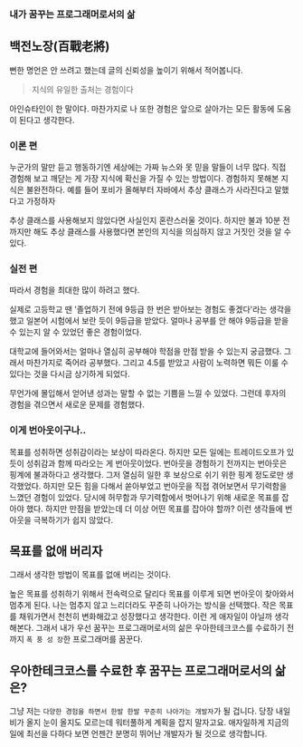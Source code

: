 ### 내가 꿈꾸는 프로그래머로서의 삶

## 백전노장(百戰老將)

뻔한 명언은 안 쓰려고 했는데 글의 신뢰성을 높이기 위해서 적어봅니다. 
> 지식의 유일한 출처는 경험이다
 
아인슈타인이 한 말이다. 마찬가지로 나 또한 경험은 앞으로 살아가는 모든 활동에 도움이 된다고 생각한다.

### 이론 편

누군가의 말만 듣고 행동하기엔 세상에는 가짜 뉴스와 못 믿을 말들이 너무 많다. 직접 경험해 보고 깨닫는 게 가장 지식에 확신을 가질 수 있는 방법이다.
경험하지 못해본 지식은 불완전하다. 예를 들어 포비가 올해부터 자바에서 추상 클래스가 사라진다고 말했다고 가정하자

추상 클래스를 사용해보지 않았다면 사실인지 혼란스러울 것이다. 하지만 불과 10분 전까지만 해도 추상 클래스를 사용했다면 본인의 지식을 의심하지 않고 거짓인 것을 알 수 있다.

### 실전 편

따라서 경험을 최대한 많이 하려고 했다. 

실제로 고등학교 땐 '졸업하기 전에 9등급 한 번은 받아보는 경험도 좋겠다'라는 생각을 했고 일본어 시험에서 보란 듯이 9등급을 받았다.
얼마나 공부를 안 해야 9등급을 받을 수 있는지 알 수 있었던 좋은 경험이었다.

대학교에 들어와서는 얼마나 열심히 공부해야 학점을 만점 받을 수 있는지 궁금했다. 그래서 마찬가지로 죽어라 공부했다.
그리고 4.5를 받았고 사람이 노력하면 뭐든 이룰 수 있다는 것을 다시금 상기하게 되었다.

무언가에 몰입해서 얻어낸 성과는 말할 수 없는 기쁨을 느낄 수 있었다. 그런데 후자의 경험을 겪으면서 새로운 문제를 경험했다.

### 이게 번아웃이구나..

목표를 성취하면 성취감이라는 보상이 따라온다. 하지만 모든 일에는 트레이드오프가 있듯이 성취감과 함께 따라오는 게 번아웃이었다.
번아웃을 경험하기 전까지는 번아웃은 핑계에 불과하다고 생각했다. 그저 열심히 일한 후 보상으로 쉬기 위한 핑계 정도로만 생각했었다.
하지만 모든 힘을 다해서 쏟아부었고 번아웃을 직접 겪어보면서 무기력함을 느꼈던 경험이 있었다. 당시에 허무함과 무기력함에서 벗어나기 위해 새로운 목표를 잡아야 했다.
하지만 만점을 받았는데 더 이상 어떤 목표를 잡아야 할까? 이런 생각들에 번아웃을 극복하기가 쉽지 않았다.

## 목표를 없애 버리자

그래서 생각한 방법이 목표를 없애 버리는 것이다. 

높은 목표를 성취하기 위해서 전속력으로 달리다 목표를 이루게 되면 번아웃이 찾아와서 멈추게 된다.
나는 멈추지 않고 느리더라도 꾸준히 나아가는 방식을 선택했다. 작은 목표를 채워가면서 천천히 변화해갔고 성장했다고 생각한다.
이런 게 애자일이 아닐까 생각해본다. 그래서 내가 우선 꿈꾸는 프로그래머로서의 삶은 우아한테크코스를 수료하기 전까지 `폭 풍 성 장`한 프로그래머를 꿈꾼다.

## 우아한테크코스를 수료한 후 꿈꾸는 프로그래머로서의 삶은?

그냥 저는 `다양한 경험을 하면서 한발 한발 꾸준히 나아가는 개발자`가 될 겁니다.
당장 내일 비가 올지 눈이 올지도 모르는데 워터풀하게 계획을 잡지 말자고요.
애자일하게 지금의 일에 최선을 다하다 보면 언젠간 분명히 뛰어난 개발자가 될 것으로 생각합니다.

